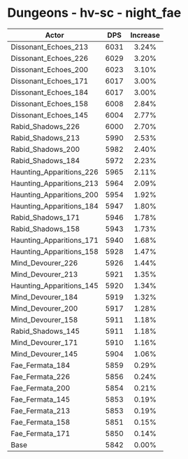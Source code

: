 # Dungeons - hv-sc - night_fae
| Actor | DPS | Increase |
|---|:---:|:---:|
|Dissonant_Echoes_213|6031|3.24%|
|Dissonant_Echoes_226|6029|3.20%|
|Dissonant_Echoes_200|6023|3.10%|
|Dissonant_Echoes_171|6017|3.00%|
|Dissonant_Echoes_184|6017|3.00%|
|Dissonant_Echoes_158|6008|2.84%|
|Dissonant_Echoes_145|6004|2.77%|
|Rabid_Shadows_226|6000|2.70%|
|Rabid_Shadows_213|5990|2.53%|
|Rabid_Shadows_200|5982|2.40%|
|Rabid_Shadows_184|5972|2.23%|
|Haunting_Apparitions_226|5965|2.11%|
|Haunting_Apparitions_213|5964|2.09%|
|Haunting_Apparitions_200|5954|1.92%|
|Haunting_Apparitions_184|5947|1.80%|
|Rabid_Shadows_171|5946|1.78%|
|Rabid_Shadows_158|5943|1.73%|
|Haunting_Apparitions_171|5940|1.68%|
|Haunting_Apparitions_158|5928|1.47%|
|Mind_Devourer_226|5926|1.44%|
|Mind_Devourer_213|5921|1.35%|
|Haunting_Apparitions_145|5920|1.34%|
|Mind_Devourer_184|5919|1.32%|
|Mind_Devourer_200|5917|1.28%|
|Mind_Devourer_158|5911|1.18%|
|Rabid_Shadows_145|5911|1.18%|
|Mind_Devourer_171|5910|1.16%|
|Mind_Devourer_145|5904|1.06%|
|Fae_Fermata_184|5859|0.29%|
|Fae_Fermata_226|5856|0.24%|
|Fae_Fermata_200|5854|0.21%|
|Fae_Fermata_145|5853|0.19%|
|Fae_Fermata_213|5853|0.19%|
|Fae_Fermata_158|5851|0.15%|
|Fae_Fermata_171|5850|0.14%|
|Base|5842|0.00%|
